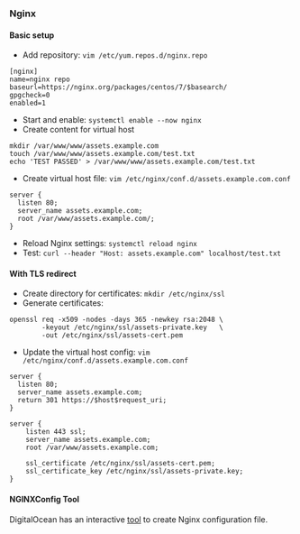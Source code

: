 ### Nginx

#### Basic setup
* Add repository: `vim /etc/yum.repos.d/nginx.repo`
```
[nginx]
name=nginx repo
baseurl=https://nginx.org/packages/centos/7/$basearch/
gpgcheck=0
enabled=1
```
* Start and enable: `systemctl enable --now nginx`
* Create content for virtual host
```
mkdir /var/www/www/assets.example.com
touch /var/www/www/assets.example.com/test.txt
echo 'TEST PASSED' > /var/www/www/assets.example.com/test.txt
```
* Create virtual host file: `vim /etc/nginx/conf.d/assets.example.com.conf`
```
server {
  listen 80;
  server_name assets.example.com;
  root /var/www/assets.example.com/;
}
```
* Reload Nginx settings: `systemctl reload nginx`
* Test: `curl --header "Host: assets.example.com" localhost/test.txt`


#### With TLS redirect
* Create directory for certificates: `mkdir /etc/nginx/ssl`
* Generate certificates:
```
openssl req -x509 -nodes -days 365 -newkey rsa:2048 \
        -keyout /etc/nginx/ssl/assets-private.key   \
        -out /etc/nginx/ssl/assets-cert.pem
```

* Update the virtual host config: `vim /etc/nginx/conf.d/assets.example.com.conf`
```
server {
  listen 80;
  server_name assets.example.com;
  return 301 https://$host$request_uri;
}

server {
    listen 443 ssl;
    server_name assets.example.com;
    root /var/www/assets.example.com;
    
    ssl_certificate /etc/nginx/ssl/assets-cert.pem;
    ssl_certificate_key /etc/nginx/ssl/assets-private.key;
} 
```

#### NGINXConfig Tool
DigitalOcean has an interactive [tool](https://www.digitalocean.com/community/tools/nginx) 
to create Nginx configuration file.
